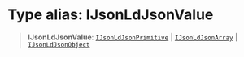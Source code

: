 # Type alias: IJsonLdJsonValue

> **IJsonLdJsonValue**: [`IJsonLdJsonPrimitive`](IJsonLdJsonPrimitive.md) \| [`IJsonLdJsonArray`](IJsonLdJsonArray.md) \| [`IJsonLdJsonObject`](../interfaces/IJsonLdJsonObject.md)
